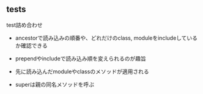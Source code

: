 ## tests
test詰め合わせ

* ancestorで読み込みの順番や、どれだけのclass, moduleをincludeしているか確認できる
* prependやincludeで読み込み順を変えられるのが趣旨

* 先に読み込んだmoduleやclassのメソッドが適用される
* superは親の同名メソッドを呼ぶ
